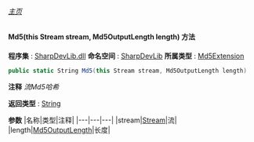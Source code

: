 ###### [主页](./Index.md "主页")
#### Md5(this Stream stream, Md5OutputLength length) 方法
**程序集** : [SharpDevLib.dll](./SharpDevLib.assembly.md "SharpDevLib.dll")
**命名空间** : [SharpDevLib](./SharpDevLib.namespace.md "SharpDevLib")
**所属类型** : [Md5Extension](./SharpDevLib.Md5Extension.md "Md5Extension")
``` csharp
public static String Md5(this Stream stream, Md5OutputLength length)
```
**注释**
*流Md5哈希*

**返回类型** : [String](https://learn.microsoft.com/en-us/dotnet/api/system.string "String")

**参数**
|名称|类型|注释|
|---|---|---|
|stream|[Stream](https://learn.microsoft.com/en-us/dotnet/api/system.io.stream "Stream")|流|
|length|[Md5OutputLength](./SharpDevLib.Md5OutputLength.md "Md5OutputLength")|长度|

